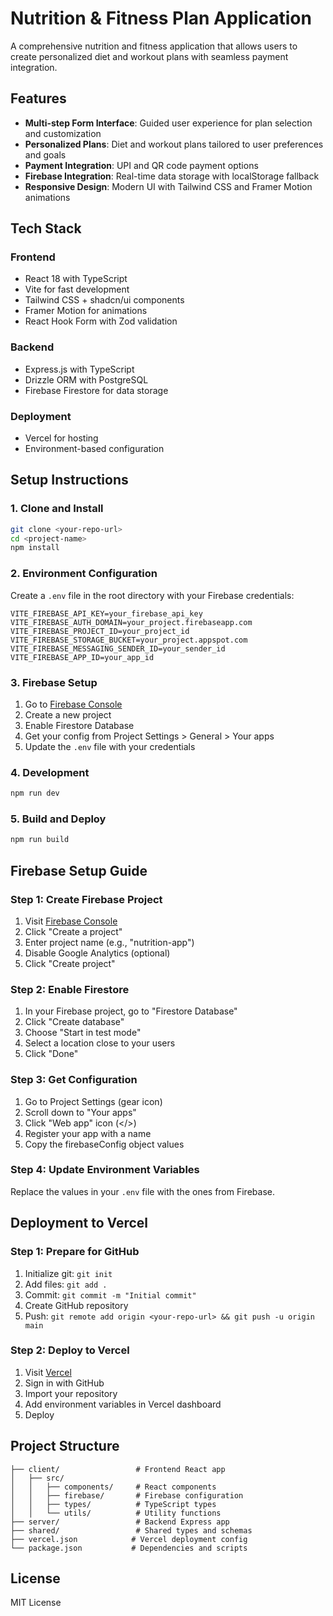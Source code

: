 # Nutrition & Fitness Plan Application

A comprehensive nutrition and fitness application that allows users to create personalized diet and workout plans with seamless payment integration.

## Features

- **Multi-step Form Interface**: Guided user experience for plan selection and customization
- **Personalized Plans**: Diet and workout plans tailored to user preferences and goals
- **Payment Integration**: UPI and QR code payment options
- **Firebase Integration**: Real-time data storage with localStorage fallback
- **Responsive Design**: Modern UI with Tailwind CSS and Framer Motion animations

## Tech Stack

### Frontend
- React 18 with TypeScript
- Vite for fast development
- Tailwind CSS + shadcn/ui components
- Framer Motion for animations
- React Hook Form with Zod validation

### Backend
- Express.js with TypeScript
- Drizzle ORM with PostgreSQL
- Firebase Firestore for data storage

### Deployment
- Vercel for hosting
- Environment-based configuration

## Setup Instructions

### 1. Clone and Install
```bash
git clone <your-repo-url>
cd <project-name>
npm install
```

### 2. Environment Configuration
Create a `.env` file in the root directory with your Firebase credentials:

```env
VITE_FIREBASE_API_KEY=your_firebase_api_key
VITE_FIREBASE_AUTH_DOMAIN=your_project.firebaseapp.com
VITE_FIREBASE_PROJECT_ID=your_project_id
VITE_FIREBASE_STORAGE_BUCKET=your_project.appspot.com
VITE_FIREBASE_MESSAGING_SENDER_ID=your_sender_id
VITE_FIREBASE_APP_ID=your_app_id
```

### 3. Firebase Setup
1. Go to [Firebase Console](https://console.firebase.google.com/)
2. Create a new project
3. Enable Firestore Database
4. Get your config from Project Settings > General > Your apps
5. Update the `.env` file with your credentials

### 4. Development
```bash
npm run dev
```

### 5. Build and Deploy
```bash
npm run build
```

## Firebase Setup Guide

### Step 1: Create Firebase Project
1. Visit [Firebase Console](https://console.firebase.google.com/)
2. Click "Create a project"
3. Enter project name (e.g., "nutrition-app")
4. Disable Google Analytics (optional)
5. Click "Create project"

### Step 2: Enable Firestore
1. In your Firebase project, go to "Firestore Database"
2. Click "Create database"
3. Choose "Start in test mode"
4. Select a location close to your users
5. Click "Done"

### Step 3: Get Configuration
1. Go to Project Settings (gear icon)
2. Scroll down to "Your apps"
3. Click "Web app" icon (</>)
4. Register your app with a name
5. Copy the firebaseConfig object values

### Step 4: Update Environment Variables
Replace the values in your `.env` file with the ones from Firebase.

## Deployment to Vercel

### Step 1: Prepare for GitHub
1. Initialize git: `git init`
2. Add files: `git add .`
3. Commit: `git commit -m "Initial commit"`
4. Create GitHub repository
5. Push: `git remote add origin <your-repo-url> && git push -u origin main`

### Step 2: Deploy to Vercel
1. Visit [Vercel](https://vercel.com)
2. Sign in with GitHub
3. Import your repository
4. Add environment variables in Vercel dashboard
5. Deploy

## Project Structure

```
├── client/                 # Frontend React app
│   ├── src/
│   │   ├── components/     # React components
│   │   ├── firebase/       # Firebase configuration
│   │   ├── types/          # TypeScript types
│   │   └── utils/          # Utility functions
├── server/                 # Backend Express app
├── shared/                 # Shared types and schemas
├── vercel.json            # Vercel deployment config
└── package.json           # Dependencies and scripts
```

## License

MIT License